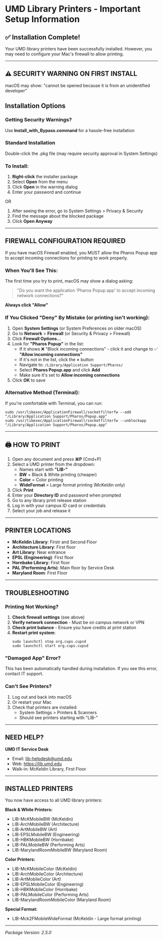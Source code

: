 # UMD Library Printers - Important Setup Information

## ✅ Installation Complete!

Your UMD library printers have been successfully installed. However, you may need to configure your Mac's firewall to allow printing.

---

## ⚠️ SECURITY WARNING ON FIRST INSTALL

macOS may show: "cannot be opened because it is from an unidentified developer"

## Installation Options

### Getting Security Warnings?
Use **Install_with_Bypass.command** for a hassle-free installation

### Standard Installation  
Double-click the .pkg file (may require security approval in System Settings)

### To Install:
1. **Right-click** the installer package
2. Select **Open** from the menu
3. Click **Open** in the warning dialog
4. Enter your password and continue

OR

1. After seeing the error, go to System Settings > Privacy & Security
2. Find the message about the blocked package
3. Click **Open Anyway**

---

## FIREWALL CONFIGURATION REQUIRED

If you have macOS Firewall enabled, you MUST allow the Pharos Popup app to accept incoming connections for printing to work properly.

### When You'll See This:
The first time you try to print, macOS may show a dialog asking:
> "Do you want the application 'Pharos Popup.app' to accept incoming network connections?"

**Always click "Allow"**

### If You Clicked "Deny" By Mistake (or printing isn't working):

1. Open **System Settings** (or System Preferences on older macOS)
2. Go to **Network** > **Firewall** (or Security & Privacy > Firewall)
3. Click **Firewall Options...** 
4. Look for **"Pharos Popup"** in the list:
   - If it shows ❌ "Block incoming connections" - click it and change to ✅ **"Allow incoming connections"**
   - If it's not in the list, click the **+** button
   - Navigate to: `/Library/Application Support/Pharos/`
   - Select **Pharos Popup.app** and click **Add**
   - Make sure it's set to **Allow incoming connections**
5. Click **OK** to save

### Alternative Method (Terminal):
If you're comfortable with Terminal, you can run:
```
sudo /usr/libexec/ApplicationFirewall/socketfilterfw --add "/Library/Application Support/Pharos/Popup.app"
sudo /usr/libexec/ApplicationFirewall/socketfilterfw --unblockapp "/Library/Application Support/Pharos/Popup.app"
```

---

## 🖨️ HOW TO PRINT

1. Open any document and press **⌘P** (Cmd+P)
2. Select a UMD printer from the dropdown:
   - Names start with **"LIB-"**
   - **BW** = Black & White printing (cheaper)
   - **Color** = Color printing
   - **WideFormat** = Large format printing (McKeldin only)
3. Click **Print**
4. Enter your **Directory ID** and password when prompted
5. Go to any library print release station
6. Log in with your campus ID card or credentials
7. Select your job and release it

---

## PRINTER LOCATIONS

- **McKeldin Library**: Firstr and Second Floor
- **Architecture Library**: First floor
- **Art Library**: Near entrance
- **EPSL (Engineering)**: First floor
- **Hornbake Library**: First floor
- **PAL (Performing Arts)**: Main floor by Service Desk
- **Maryland Room**: First Floor

---

## TROUBLESHOOTING

### Printing Not Working?
1. **Check firewall settings** (see above)
2. **Verify network connection** - Must be on campus network or VPN
3. **Check print balance** - Ensure you have credits at print station
4. **Restart print system**:
   ```
   sudo launchctl stop org.cups.cupsd
   sudo launchctl start org.cups.cupsd
   ```

### "Damaged App" Error?
This has been automatically handled during installation. If you see this error, contact IT support.

### Can't See Printers?
1. Log out and back into macOS
2. Or restart your Mac
3. Check that printers are installed:
   - System Settings > Printers & Scanners
   - Should see printers starting with "LIB-"

---

## NEED HELP?

**UMD IT Service Desk**
- Email: lib-helpdesk@umd.edu  
- Web: https://lib.umd.edu
- Walk-in: McKeldin Library, First Floor

---

## INSTALLED PRINTERS

You now have access to all UMD library printers:

**Black & White Printers:**
- LIB-McKMobileBW (McKeldin)
- LIB-ArchMobileBW (Architecture)
- LIB-ArtMobileBW (Art)
- LIB-EPSLMobileBW (Engineering)
- LIB-HBKMobileBW (Hornbake)
- LIB-PALMobileBW (Performing Arts)
- LIB-MarylandRoomMobileBW (Maryland Room)

**Color Printers:**
- LIB-McKMobileColor (McKeldin)
- LIB-ArchMobileColor (Architecture)
- LIB-ArtMobileColor (Art)
- LIB-EPSLMobileColor (Engineering)
- LIB-HBKMobileColor (Hornbake)
- LIB-PALMobileColor (Performing Arts)
- LIB-MarylandRoomMobileColor (Maryland Room)

**Special Format:**
- LIB-Mck2FMobileWideFormat (McKeldin - Large format printing)

---

*Package Version: 2.5.0*